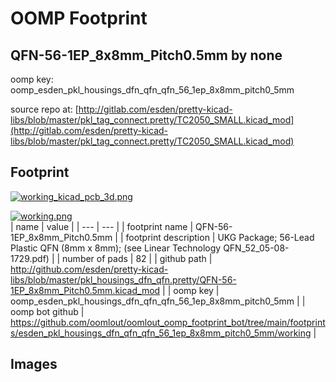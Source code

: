 # OOMP Footprint  
## QFN-56-1EP_8x8mm_Pitch0.5mm  by none  
  
oomp key: oomp_esden_pkl_housings_dfn_qfn_qfn_56_1ep_8x8mm_pitch0_5mm  
  
source repo at: [http://gitlab.com/esden/pretty-kicad-libs/blob/master/pkl_tag_connect.pretty/TC2050_SMALL.kicad_mod](http://gitlab.com/esden/pretty-kicad-libs/blob/master/pkl_tag_connect.pretty/TC2050_SMALL.kicad_mod)  
## Footprint  
  
[![working_kicad_pcb_3d.png](working_kicad_pcb_3d_600.png)](working_kicad_pcb_3d.png)  
  
[![working.png](working_600.png)](working.png)  
| name | value | 
| --- | --- | 
| footprint name | QFN-56-1EP_8x8mm_Pitch0.5mm | 
| footprint description | UKG Package; 56-Lead Plastic QFN (8mm x 8mm); (see Linear Technology QFN_52_05-08-1729.pdf) | 
| number of pads | 82 | 
| github path | http://github.com/esden/pretty-kicad-libs/blob/master/pkl_housings_dfn_qfn.pretty/QFN-56-1EP_8x8mm_Pitch0.5mm.kicad_mod | 
| oomp key | oomp_esden_pkl_housings_dfn_qfn_qfn_56_1ep_8x8mm_pitch0_5mm | 
| oomp bot github | https://github.com/oomlout/oomlout_oomp_footprint_bot/tree/main/footprints/esden_pkl_housings_dfn_qfn_qfn_56_1ep_8x8mm_pitch0_5mm/working | 
## Images  

